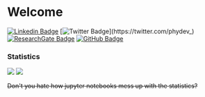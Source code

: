 # Welcome
[![Linkedin Badge](https://img.shields.io/badge/-Mauricio-blue?style=flat&logo=Linkedin&logoColor=white&link=https://www.linkedin.com/in/mm-soares/)](https://www.linkedin.com/in/mm-soares/)
[![Twitter Badge](https://img.shields.io/badge/-@phydev_-1ca0f1?style=flat&labelColor=1ca0f1&logo=twitter&logoColor=white&link=https://twitter.com/phydev_)](https://twitter.com/phydev_)
[![ResearchGate Badge](https://img.shields.io/badge/Research-Gate-9cf)](https://www.researchgate.net/profile/Mauricio-Moreira-Soares)
[![GitHub Badge](https://img.shields.io/github/followers/Kur1sutaru?style=social)](https://github.com/phydev)

### Statistics

<img src = "https://github-readme-stats.vercel.app/api?username=phydev&show_icons=true&theme=">
<img src="https://github-readme-stats.vercel.app/api/top-langs/?username=phydev&theme=&show_icons=true&hide_border=true&layout=compact" />

<p> <strike>Don't you hate how jupyter notebooks mess up with the statistics?</strike> <p>
